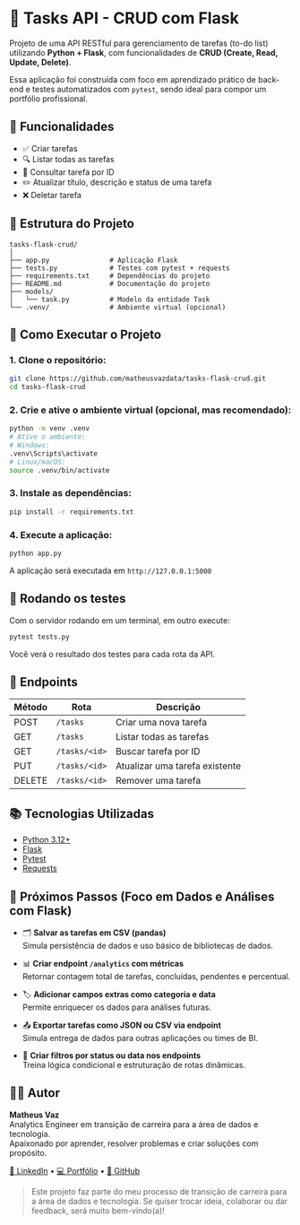 # 📝 Tasks API - CRUD com Flask

Projeto de uma API RESTful para gerenciamento de tarefas (to-do list) utilizando **Python + Flask**, com funcionalidades de **CRUD (Create, Read, Update, Delete)**.

Essa aplicação foi construída com foco em aprendizado prático de back-end e testes automatizados com `pytest`, sendo ideal para compor um portfólio profissional.

## 📌 Funcionalidades

- ✅ Criar tarefas
- 🔍 Listar todas as tarefas
- 📄 Consultar tarefa por ID
- ✏️ Atualizar título, descrição e status de uma tarefa
- ❌ Deletar tarefa

## 🧱 Estrutura do Projeto

```
tasks-flask-crud/
│
├── app.py               # Aplicação Flask
├── tests.py             # Testes com pytest + requests
├── requirements.txt     # Dependências do projeto
├── README.md            # Documentação do projeto
├── models/
│   └── task.py          # Modelo da entidade Task
└── .venv/               # Ambiente virtual (opcional)
```

## 🚀 Como Executar o Projeto

### 1. Clone o repositório:

```bash
git clone https://github.com/matheusvazdata/tasks-flask-crud.git
cd tasks-flask-crud
```

### 2. Crie e ative o ambiente virtual (opcional, mas recomendado):

```bash
python -m venv .venv
# Ative o ambiente:
# Windows:
.venv\Scripts\activate
# Linux/macOS:
source .venv/bin/activate
```

### 3. Instale as dependências:

```bash
pip install -r requirements.txt
```

### 4. Execute a aplicação:

```bash
python app.py
```

A aplicação será executada em `http://127.0.0.1:5000`

## 🧪 Rodando os testes

Com o servidor rodando em um terminal, em outro execute:

```bash
pytest tests.py
```

Você verá o resultado dos testes para cada rota da API.

## 🔄 Endpoints

| Método | Rota               | Descrição                         |
|--------|--------------------|-----------------------------------|
| POST   | `/tasks`           | Criar uma nova tarefa             |
| GET    | `/tasks`           | Listar todas as tarefas           |
| GET    | `/tasks/<id>`      | Buscar tarefa por ID              |
| PUT    | `/tasks/<id>`      | Atualizar uma tarefa existente    |
| DELETE | `/tasks/<id>`      | Remover uma tarefa                |

## 📚 Tecnologias Utilizadas

- [Python 3.12+](https://www.python.org)
- [Flask](https://flask.palletsprojects.com/)
- [Pytest](https://docs.pytest.org/)
- [Requests](https://docs.python-requests.org/)

## 🧠 Próximos Passos (Foco em Dados e Análises com Flask)

- 🗂️ **Salvar as tarefas em CSV (pandas)**  
  Simula persistência de dados e uso básico de bibliotecas de dados.

- 📊 **Criar endpoint `/analytics` com métricas**  
  Retornar contagem total de tarefas, concluídas, pendentes e percentual.

- 🏷️ **Adicionar campos extras como categoria e data**  
  Permite enriquecer os dados para análises futuras.

- 📤 **Exportar tarefas como JSON ou CSV via endpoint**  
  Simula entrega de dados para outras aplicações ou times de BI.

- 🧪 **Criar filtros por status ou data nos endpoints**  
  Treina lógica condicional e estruturação de rotas dinâmicas.

## 👨‍💻 Autor

**Matheus Vaz**  
Analytics Engineer em transição de carreira para a área de dados e tecnologia.  
Apaixonado por aprender, resolver problemas e criar soluções com propósito.

[🔗 LinkedIn](https://www.linkedin.com/in/matheusvazdata/) • [💻 Portfólio](https://www.datacamp.com/portfolio/matheusvazdata) • [🐙 GitHub](https://github.com/matheusvazdata)

> Este projeto faz parte do meu processo de transição de carreira para a área de dados e tecnologia. Se quiser trocar ideia, colaborar ou dar feedback, será muito bem-vindo(a)!